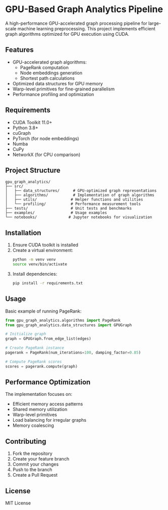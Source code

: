# GPU-Based Graph Analytics Pipeline

A high-performance GPU-accelerated graph processing pipeline for large-scale machine learning preprocessing. This project implements efficient graph algorithms optimized for GPU execution using CUDA.

## Features

- GPU-accelerated graph algorithms:
  - PageRank computation
  - Node embeddings generation
  - Shortest path calculations
- Optimized data structures for GPU memory
- Warp-level primitives for fine-grained parallelism
- Performance profiling and optimization

## Requirements

- CUDA Toolkit 11.0+
- Python 3.8+
- cuGraph
- PyTorch (for node embeddings)
- Numba
- CuPy
- NetworkX (for CPU comparison)

## Project Structure

```
gpu_graph_analytics/
├── src/
│   ├── data_structures/      # GPU-optimized graph representations
│   ├── algorithms/           # Implementation of graph algorithms
│   ├── utils/               # Helper functions and utilities
│   └── profiling/           # Performance measurement tools
├── tests/                   # Unit tests and benchmarks
├── examples/                # Usage examples
└── notebooks/              # Jupyter notebooks for visualization
```

## Installation

1. Ensure CUDA toolkit is installed
2. Create a virtual environment:
   ```bash
   python -m venv venv
   source venv/bin/activate
   ```
3. Install dependencies:
   ```bash
   pip install -r requirements.txt
   ```

## Usage

Basic example of running PageRank:

```python
from gpu_graph_analytics.algorithms import PageRank
from gpu_graph_analytics.data_structures import GPUGraph

# Initialize graph
graph = GPUGraph.from_edge_list(edges)

# Create PageRank instance
pagerank = PageRank(num_iterations=100, damping_factor=0.85)

# Compute PageRank scores
scores = pagerank.compute(graph)
```

## Performance Optimization

The implementation focuses on:
- Efficient memory access patterns
- Shared memory utilization
- Warp-level primitives
- Load balancing for irregular graphs
- Memory coalescing

## Contributing

1. Fork the repository
2. Create your feature branch
3. Commit your changes
4. Push to the branch
5. Create a Pull Request

## License

MIT License
